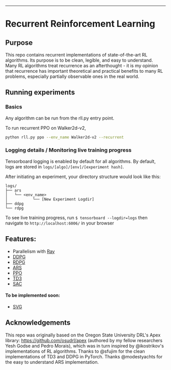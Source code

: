 ----

# Recurrent Reinforcement Learning

## Purpose

This repo contains recurrent implementations of state-of-the-art RL algorithms. Its purpose is to be clean, legible, and easy to understand. Many RL algorithms treat recurrence as an afterthought - it is my opinion that recurrence has important theoretical and practical benefits to many RL problems, especially partially observable ones in the real world.


## Running experiments

### Basics
Any algorithm can be run from the rll.py entry point.

To run recurrent PPO on Walker2d-v2,

```bash
python rll.py ppo --env_name Walker2d-v2 --recurrent
```

### Logging details / Monitoring live training progress
Tensorboard logging is enabled by default for all algorithms. By default, logs are stored in ```logs/[algo]/[env]/[experiment hash]```.

After initiating an experiment, your directory structure would look like this:

```
logs/
├── ars
│   └── <env_name> 
│           └── [New Experiment Logdir]
├── ddpg
└── rdpg
```

To see live training progress, run ```$ tensorboard --logdir=logs``` then navigate to ```http://localhost:6006/``` in your browser

## Features:
* Parallelism with [Ray](https://github.com/ray-project/ray)
* [DDPG](https://arxiv.org/abs/1509.02971)
* [RDPG](https://arxiv.org/abs/1512.04455)
* [ARS](https://arxiv.org/abs/1803.07055)
* [PPO](https://arxiv.org/abs/1707.06347)
* [TD3](https://arxiv.org/abs/1802.09477)
* [SAC](https://arxiv.org/abs/1801.01290)

#### To be implemented soon:
* [SVG](https://arxiv.org/abs/1510.09142)

## Acknowledgements

This repo was originally based on the Oregon State University DRL's Apex library: https://github.com/osudrl/apex (authored by my fellow researchers Yesh Godse and Pedro Morais), which was in turn inspired by @ikostrikov's implementations of RL algorithms. Thanks to @sfujim for the clean implementations of TD3 and DDPG in PyTorch. Thanks @modestyachts for the easy to understand ARS implementation.

